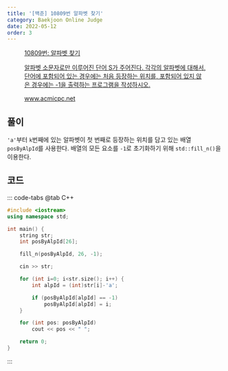 ```yaml
---
title: '[백준] 10809번 알파벳 찾기'
category: Baekjoon Online Judge
date: 2022-05-12
order: 3
---
```


<figure class="opengraph"><a href="https://www.acmicpc.net/problem/10809" data-source-url="https://www.acmicpc.net/problem/10809">
<div class="og-image" style="background-image: url('https://drive.google.com/uc?export=view&id=1f3NcJon6wNc4oQy4NTc41Yuzw_mVlg7m');"></div>
<div class="og-text">
<p class="og-title">10809번: 알파벳 찾기</p>
<p class="og-desc">알파벳 소문자로만 이루어진 단어 S가 주어진다. 각각의 알파벳에 대해서, 단어에 포함되어 있는 경우에는 처음 등장하는 위치를, 포함되어 있지 않은 경우에는 -1을 출력하는 프로그램을 작성하시오.</p>
<p class="og-host">www.acmicpc.net</p></div></a></figure>

## 풀이
`'a'`부터 `k`번째에 있는 알파벳이 첫 번째로 등장하는 위치를 담고 있는 배열 `posByAlpId`를 사용한다. 배열의 모든 요소를 `-1`로 초기화하기 위해 `std::fill_n()`을 이용한다.

## 코드
::: code-tabs
@tab C++
```cpp
#include <iostream>
using namespace std;

int main() {
    string str;
    int posByAlpId[26];

    fill_n(posByAlpId, 26, -1);

    cin >> str;

    for (int i=0; i<str.size(); i++) {
        int alpId = (int)str[i]-'a';

        if (posByAlpId[alpId] == -1)
            posByAlpId[alpId] = i;
    }

    for (int pos: posByAlpId)
        cout << pos << " ";

    return 0;
}
```
:::
